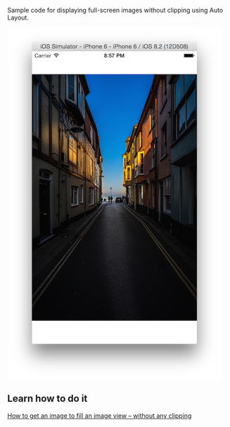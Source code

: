 Sample code for displaying full-screen images without clipping using Auto Layout.

![](Screenshot.png)

## Learn how to do it

[How to get an image to fill an image view – without any clipping](http://roadfiresoftware.com/2015/03/how-to-get-an-image-to-fill-an-image-view-without-any-clipping/)
